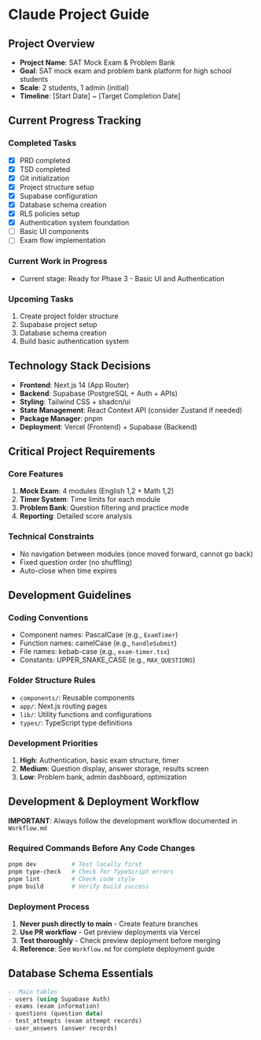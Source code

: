 # Claude Project Guide

## Project Overview
- **Project Name**: SAT Mock Exam & Problem Bank
- **Goal**: SAT mock exam and problem bank platform for high school students
- **Scale**: 2 students, 1 admin (initial)
- **Timeline**: [Start Date] ~ [Target Completion Date]

## Current Progress Tracking
### Completed Tasks
- [x] PRD completed
- [x] TSD completed
- [x] Git initialization
- [x] Project structure setup
- [x] Supabase configuration
- [x] Database schema creation
- [x] RLS policies setup
- [x] Authentication system foundation
- [ ] Basic UI components
- [ ] Exam flow implementation

### Current Work in Progress
- Current stage: Ready for Phase 3 - Basic UI and Authentication

### Upcoming Tasks
1. Create project folder structure
2. Supabase project setup
3. Database schema creation
4. Build basic authentication system

## Technology Stack Decisions
- **Frontend**: Next.js 14 (App Router)
- **Backend**: Supabase (PostgreSQL + Auth + APIs)
- **Styling**: Tailwind CSS + shadcn/ui
- **State Management**: React Context API (consider Zustand if needed)
- **Package Manager**: pnpm
- **Deployment**: Vercel (Frontend) + Supabase (Backend)

## Critical Project Requirements
### Core Features
1. **Mock Exam**: 4 modules (English 1,2 + Math 1,2)
2. **Timer System**: Time limits for each module
3. **Problem Bank**: Question filtering and practice mode
4. **Reporting**: Detailed score analysis

### Technical Constraints
- No navigation between modules (once moved forward, cannot go back)
- Fixed question order (no shuffling)
- Auto-close when time expires

## Development Guidelines
### Coding Conventions
- Component names: PascalCase (e.g., `ExamTimer`)
- Function names: camelCase (e.g., `handleSubmit`)
- File names: kebab-case (e.g., `exam-timer.tsx`)
- Constants: UPPER_SNAKE_CASE (e.g., `MAX_QUESTIONS`)

### Folder Structure Rules
- `components/`: Reusable components
- `app/`: Next.js routing pages
- `lib/`: Utility functions and configurations
- `types/`: TypeScript type definitions

### Development Priorities
1. **High**: Authentication, basic exam structure, timer
2. **Medium**: Question display, answer storage, results screen
3. **Low**: Problem bank, admin dashboard, optimization

## Development & Deployment Workflow
**IMPORTANT**: Always follow the development workflow documented in `Workflow.md`

### Required Commands Before Any Code Changes
```bash
pnpm dev          # Test locally first
pnpm type-check   # Check for TypeScript errors
pnpm lint         # Check code style
pnpm build        # Verify build success
```

### Deployment Process
1. **Never push directly to main** - Create feature branches
2. **Use PR workflow** - Get preview deployments via Vercel
3. **Test thoroughly** - Check preview deployment before merging
4. **Reference**: See `Workflow.md` for complete deployment guide

## Database Schema Essentials
```sql
-- Main tables
- users (using Supabase Auth)
- exams (exam information)
- questions (question data)
- test_attempts (exam attempt records)
- user_answers (answer records)